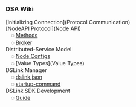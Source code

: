 ### DSA Wiki

[Initializing Connection](Protocol Communication)<br/>
[NodeAPI Protocol](Node API)<br/>
&emsp;◌ [Methods](Methods)<br/>
&emsp;◌ [Broker](Broker)<br/>
Distributed-Service Model<br/>
&emsp;◌ [Node Configs](Configs)<br/>
&emsp;◌ [Value Types](Value Types)<br/>
DSLink Manager<br/>
&emsp;◌ [dslink.json](dslink.json)<br/>
&emsp;◌ [startup-command](startup-command)<br/>
DSLink SDK Development<br/>
&emsp;◌ [Guide](SDK-implementation)
